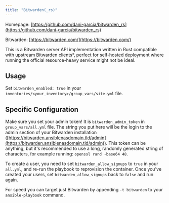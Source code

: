 ```yaml
---
title: "Bitwarden(_rs)"
---
```


Homepage: [https://github.com/dani-garcia/bitwarden_rs](https://github.com/dani-garcia/bitwarden_rs)

Bitwarden: [https://bitwarden.com/](https://bitwarden.com/)

This is a Bitwarden server API implementation written in Rust compatible with upstream Bitwarden clients*, perfect for self-hosted deployment where running the official resource-heavy service might not be ideal.

## Usage

Set `bitwarden_enabled: true` in your `inventories/<your_inventory>/group_vars/site.yml` file.

## Specific Configuration

Make sure you set your admin token! It is `bitwarden_admin_token` in `group_vars/all.yml` file. The string you put here will be the login to the admin section of your Bitwarden installation ([https://bitwarden.ansiblenasdomain.tld/admin](https://bitwarden.ansiblenasdomain.tld/admin)). This token can be anything, but it's recommended to use a long, randomly generated string of characters, for example running:
`openssl rand -base64 48`.

To create a user, you need to set `bitwarden_allow_signups` to `true` in your `all.yml`, and re-run the playbook to reprovision the container. Once you've created your users, set `bitwarden_allow_signups` back to `false` and run again.

For speed you can target just Bitwarden by appending `-t bitwarden` to your `ansible-playbook` command.
